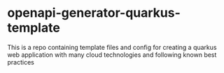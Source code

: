 # openapi-generator-quarkus-template
This is a repo containing template files and config for creating a quarkus web application with many cloud technologies and following known best practices

